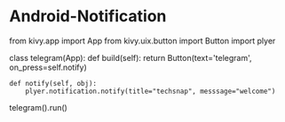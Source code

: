 # Android-Notification
from kivy.app import App
from kivy.uix.button import Button
import plyer

class telegram(App):
    def build(self):
        return Button(text='telegram', on_press=self.notify)

    def notify(self, obj):
        plyer.notification.notify(title="techsnap", messsage="welcome")

telegram().run()
